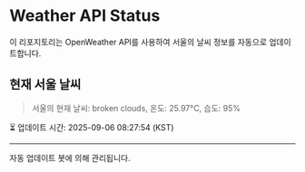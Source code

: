 
# Weather API Status

이 리포지토리는 OpenWeather API를 사용하여 서울의 날씨 정보를 자동으로 업데이트합니다.

## 현재 서울 날씨
> 서울의 현재 날씨: broken clouds, 온도: 25.97°C, 습도: 95%

⏳ 업데이트 시간: 2025-09-06 08:27:54 (KST)

---
자동 업데이트 봇에 의해 관리됩니다.
